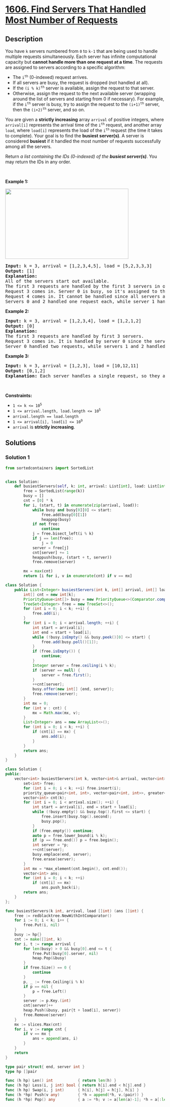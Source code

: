 # [1606. Find Servers That Handled Most Number of Requests](https://leetcode.com/problems/find-servers-that-handled-most-number-of-requests)


## Description

<p>You have <code>k</code> servers numbered from <code>0</code> to <code>k-1</code> that are being used to handle multiple requests simultaneously. Each server has infinite computational capacity but <strong>cannot handle more than one request at a time</strong>. The requests are assigned to servers according to a specific algorithm:</p>

<ul>
	<li>The <code>i<sup>th</sup></code> (0-indexed) request arrives.</li>
	<li>If all servers are busy, the request is dropped (not handled at all).</li>
	<li>If the <code>(i % k)<sup>th</sup></code> server is available, assign the request to that server.</li>
	<li>Otherwise, assign the request to the next available server (wrapping around the list of servers and starting from 0 if necessary). For example, if the <code>i<sup>th</sup></code> server is busy, try to assign the request to the <code>(i+1)<sup>th</sup></code> server, then the <code>(i+2)<sup>th</sup></code> server, and so on.</li>
</ul>

<p>You are given a <strong>strictly increasing</strong> array <code>arrival</code> of positive integers, where <code>arrival[i]</code> represents the arrival time of the <code>i<sup>th</sup></code> request, and another array <code>load</code>, where <code>load[i]</code> represents the load of the <code>i<sup>th</sup></code> request (the time it takes to complete). Your goal is to find the <strong>busiest server(s)</strong>. A server is considered <strong>busiest</strong> if it handled the most number of requests successfully among all the servers.</p>

<p>Return <em>a list containing the IDs (0-indexed) of the <strong>busiest server(s)</strong></em>. You may return the IDs in any order.</p>

<p>&nbsp;</p>
<p><strong class="example">Example 1:</strong></p>
<img alt="" src="https://spcdn.pages.dev/leetcode/problems/1606.Find%20Servers%20That%20Handled%20Most%20Number%20of%20Requests/images/load-1.png" style="width: 389px; height: 221px;" />
<pre>
<strong>Input:</strong> k = 3, arrival = [1,2,3,4,5], load = [5,2,3,3,3] 
<strong>Output:</strong> [1] 
<strong>Explanation:</strong> 
All of the servers start out available.
The first 3 requests are handled by the first 3 servers in order.
Request 3 comes in. Server 0 is busy, so it&#39;s assigned to the next available server, which is 1.
Request 4 comes in. It cannot be handled since all servers are busy, so it is dropped.
Servers 0 and 2 handled one request each, while server 1 handled two requests. Hence server 1 is the busiest server.
</pre>

<p><strong class="example">Example 2:</strong></p>

<pre>
<strong>Input:</strong> k = 3, arrival = [1,2,3,4], load = [1,2,1,2]
<strong>Output:</strong> [0]
<strong>Explanation:</strong> 
The first 3 requests are handled by first 3 servers.
Request 3 comes in. It is handled by server 0 since the server is available.
Server 0 handled two requests, while servers 1 and 2 handled one request each. Hence server 0 is the busiest server.
</pre>

<p><strong class="example">Example 3:</strong></p>

<pre>
<strong>Input:</strong> k = 3, arrival = [1,2,3], load = [10,12,11]
<strong>Output:</strong> [0,1,2]
<strong>Explanation:</strong> Each server handles a single request, so they are all considered the busiest.
</pre>

<p>&nbsp;</p>
<p><strong>Constraints:</strong></p>

<ul>
	<li><code>1 &lt;= k &lt;= 10<sup>5</sup></code></li>
	<li><code>1 &lt;= arrival.length, load.length &lt;= 10<sup>5</sup></code></li>
	<li><code>arrival.length == load.length</code></li>
	<li><code>1 &lt;= arrival[i], load[i] &lt;= 10<sup>9</sup></code></li>
	<li><code>arrival</code> is <strong>strictly increasing</strong>.</li>
</ul>

## Solutions

### Solution 1

<!-- tabs:start -->

```python
from sortedcontainers import SortedList


class Solution:
    def busiestServers(self, k: int, arrival: List[int], load: List[int]) -> List[int]:
        free = SortedList(range(k))
        busy = []
        cnt = [0] * k
        for i, (start, t) in enumerate(zip(arrival, load)):
            while busy and busy[0][0] <= start:
                free.add(busy[0][1])
                heappop(busy)
            if not free:
                continue
            j = free.bisect_left(i % k)
            if j == len(free):
                j = 0
            server = free[j]
            cnt[server] += 1
            heappush(busy, (start + t, server))
            free.remove(server)

        mx = max(cnt)
        return [i for i, v in enumerate(cnt) if v == mx]
```

```java
class Solution {
    public List<Integer> busiestServers(int k, int[] arrival, int[] load) {
        int[] cnt = new int[k];
        PriorityQueue<int[]> busy = new PriorityQueue<>(Comparator.comparingInt(a -> a[0]));
        TreeSet<Integer> free = new TreeSet<>();
        for (int i = 0; i < k; ++i) {
            free.add(i);
        }
        for (int i = 0; i < arrival.length; ++i) {
            int start = arrival[i];
            int end = start + load[i];
            while (!busy.isEmpty() && busy.peek()[0] <= start) {
                free.add(busy.poll()[1]);
            }
            if (free.isEmpty()) {
                continue;
            }
            Integer server = free.ceiling(i % k);
            if (server == null) {
                server = free.first();
            }
            ++cnt[server];
            busy.offer(new int[] {end, server});
            free.remove(server);
        }
        int mx = 0;
        for (int v : cnt) {
            mx = Math.max(mx, v);
        }
        List<Integer> ans = new ArrayList<>();
        for (int i = 0; i < k; ++i) {
            if (cnt[i] == mx) {
                ans.add(i);
            }
        }
        return ans;
    }
}
```

```cpp
class Solution {
public:
    vector<int> busiestServers(int k, vector<int>& arrival, vector<int>& load) {
        set<int> free;
        for (int i = 0; i < k; ++i) free.insert(i);
        priority_queue<pair<int, int>, vector<pair<int, int>>, greater<>> busy;
        vector<int> cnt(k);
        for (int i = 0; i < arrival.size(); ++i) {
            int start = arrival[i], end = start + load[i];
            while (!busy.empty() && busy.top().first <= start) {
                free.insert(busy.top().second);
                busy.pop();
            }
            if (free.empty()) continue;
            auto p = free.lower_bound(i % k);
            if (p == free.end()) p = free.begin();
            int server = *p;
            ++cnt[server];
            busy.emplace(end, server);
            free.erase(server);
        }
        int mx = *max_element(cnt.begin(), cnt.end());
        vector<int> ans;
        for (int i = 0; i < k; ++i)
            if (cnt[i] == mx)
                ans.push_back(i);
        return ans;
    }
};
```

```go
func busiestServers(k int, arrival, load []int) (ans []int) {
	free := redblacktree.NewWithIntComparator()
	for i := 0; i < k; i++ {
		free.Put(i, nil)
	}
	busy := hp{}
	cnt := make([]int, k)
	for i, t := range arrival {
		for len(busy) > 0 && busy[0].end <= t {
			free.Put(busy[0].server, nil)
			heap.Pop(&busy)
		}
		if free.Size() == 0 {
			continue
		}
		p, _ := free.Ceiling(i % k)
		if p == nil {
			p = free.Left()
		}
		server := p.Key.(int)
		cnt[server]++
		heap.Push(&busy, pair{t + load[i], server})
		free.Remove(server)
	}
	mx := slices.Max(cnt)
	for i, v := range cnt {
		if v == mx {
			ans = append(ans, i)
		}
	}
	return
}

type pair struct{ end, server int }
type hp []pair

func (h hp) Len() int           { return len(h) }
func (h hp) Less(i, j int) bool { return h[i].end < h[j].end }
func (h hp) Swap(i, j int)      { h[i], h[j] = h[j], h[i] }
func (h *hp) Push(v any)        { *h = append(*h, v.(pair)) }
func (h *hp) Pop() any          { a := *h; v := a[len(a)-1]; *h = a[:len(a)-1]; return v }
```

<!-- tabs:end -->

<!-- end -->
